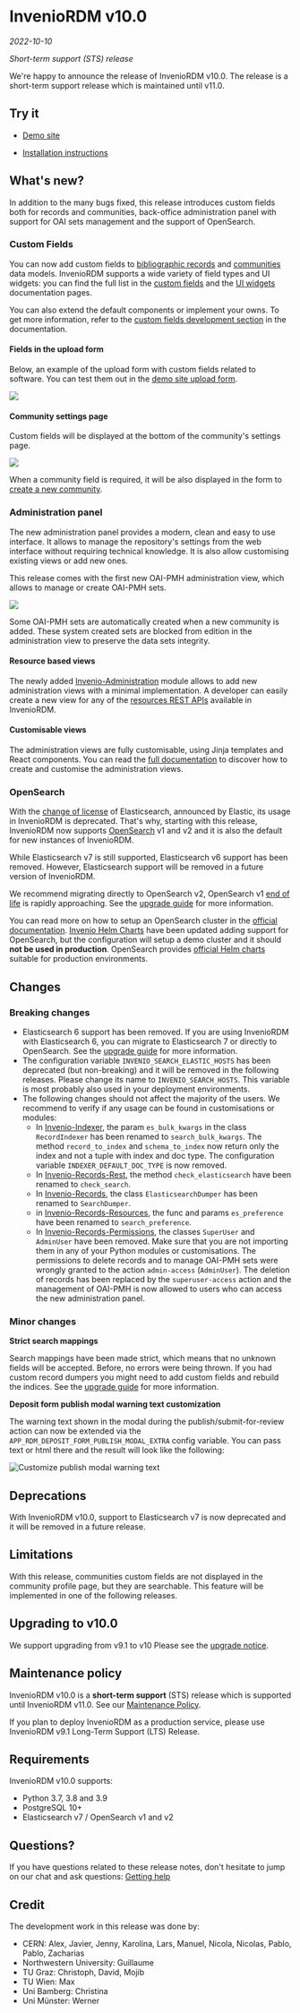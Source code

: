 # InvenioRDM v10.0

_2022-10-10_

_Short-term support (STS) release_

We're happy to announce the release of InvenioRDM v10.0. The release is a short-term support release which is maintained until v11.0.

## Try it

- [Demo site](https://inveniordm.web.cern.ch)

- [Installation instructions](https://inveniordm.docs.cern.ch/install/)

## What's new?

In addition to the many bugs fixed, this release introduces custom fields both for records and communities, back-office administration panel with support for OAI sets management and the support of OpenSearch.

### Custom Fields

You can now add custom fields to [bibliographic records](https://inveniordm.docs.cern.ch/customize/custom_fields/records/) and [communities](https://inveniordm.docs.cern.ch/customize/custom_fields/communities/) data models. InvenioRDM supports a wide variety of field types and UI widgets: you can find the full list in the [custom fields](https://inveniordm.docs.cern.ch/customize/custom_fields/records/#reference) and the [UI widgets](https://inveniordm.docs.cern.ch/reference/widgets/) documentation pages.

You can also extend the default components or implement your owns. To get more information, refer to the [custom fields development section](https://inveniordm.docs.cern.ch/develop/topics/custom_fields/) in the documentation.

#### Fields in the upload form

Below, an example of the upload form with custom fields related to software. You can test them out in the [demo site upload form](https://inveniordm.web.cern.ch/uploads/new).

![](img/../v10.0/custom_fields.png)

#### Community settings page

Custom fields will be displayed at the bottom of the community's settings page.

![](img/../v10.0/custom_fields_communities.png)

When a community field is required, it will be also displayed in the form to [create a new community](https://inveniordm.web.cern.ch/communities/new).

### Administration panel

The new administration panel provides a modern, clean and easy to use interface. It allows to manage the repository's settings from the web interface without requiring technical knowledge. It is also allow customising existing views or add new ones.

This release comes with the first new OAI-PMH administration view, which allows to manage or create OAI-PMH sets.

![](img/../v10.0/backoffice_oai_sets.png)

Some OAI-PMH sets are automatically created when a new community is added. These system created sets are blocked from edition in the administration view to preserve the data sets integrity.

#### Resource based views

The newly added [Invenio-Administration](https://github.com/inveniosoftware/invenio-administration) module allows to add new administration views with a minimal implementation. A developer can easily create a new view for any of the [resources REST APIs](../../develop/topics/resource.md) available in InvenioRDM.

#### Customisable views

The administration views are fully customisable, using Jinja templates and React components. You can read the [full documentation](../../develop/topics/administration_panel.md) to discover how to create and customise the administration views.

### OpenSearch

With the [change of license](https://www.elastic.co/pricing/faq/licensing) of Elasticsearch, announced by Elastic, its usage in InvenioRDM is deprecated. That's why, starting with this release, InvenioRDM now supports [OpenSearch](https://www.opensearch.org/) v1 and v2 and it is also the default for new instances of InvenioRDM.

While Elasticsearch v7 is still supported, Elasticsearch v6 support has been removed. However, Elasticsearch support will be removed in a future version of InvenioRDM.

We recommend migrating directly to OpenSearch v2, OpenSearch v1 [end of life](https://endoflife.date/opensearch) is rapidly approaching. See the [upgrade guide](../upgrading/upgrade-v10.0.md) for more information.

You can read more on how to setup an OpenSearch cluster in the [official documentation](https://opensearch.org/docs/latest/opensearch/install/index/). [Invenio Helm Charts](https://github.com/inveniosoftware/helm-invenio/) have been updated adding support for OpenSearch, but the configuration will setup a demo cluster and it should **not be used in production**. OpenSearch provides [official Helm charts]((https://opensearch.org/docs/latest/opensearch/install/helm/)) suitable for production environments.

## Changes

### Breaking changes

- Elasticsearch 6 support has been removed. If you are using InvenioRDM with Elasticsearch 6, you can migrate to Elasticsearch 7 or directly to OpenSearch. See the [upgrade guide](../upgrading/upgrade-v10.0.md) for more information.
- The configuration variable `INVENIO_SEARCH_ELASTIC_HOSTS` has been deprecated (but non-breaking) and it will be removed in the following releases. Please change its name to `INVENIO_SEARCH_HOSTS`. This variable is most probably also used in your deployment environments.
- The following changes should not affect the majority of the users. We recommend to verify if any usage can be found in customisations or modules:
  - In [Invenio-Indexer](https://github.com/inveniosoftware/invenio-indexer), the param `es_bulk_kwargs` in the class `RecordIndexer` has been renamed to `search_bulk_kwargs`. The method `record_to_index` and `schema_to_index` now return only the index and not a tuple with index and doc type. The configuration variable `INDEXER_DEFAULT_DOC_TYPE` is now removed.
  - In [Invenio-Records-Rest](https://github.com/inveniosoftware/invenio-records-rest), the method `check_elasticsearch` have been renamed to `check_search`.
  - In [Invenio-Records](https://github.com/inveniosoftware/invenio-records), the class `ElasticsearchDumper` has been renamed to `SearchDumper`.
  - in [Invenio-Records-Resources](https://github.com/inveniosoftware/invenio-records-resources), the func and params `es_preference` have been renamed to `search_preference`.
  - In [Invenio-Records-Permissions](https://github.com/inveniosoftware/invenio-records-permissions), the classes `SuperUser` and `AdminUser` have been removed. Make sure that you are not importing them in any of your Python modules or customisations. The permissions to delete records and to manage OAI-PMH sets were wrongly granted to the action `admin-access` (`AdminUser`). The deletion of records has been replaced by the `superuser-access` action and the management of OAI-PMH is now allowed to users who can access the new administration panel.

### Minor changes

**Strict search mappings**

Search mappings have been made strict, which means that no unknown fields will be accepted. Before, no errors were being thrown. If you had custom record dumpers you might need to add custom fields and rebuild the indices. See the [upgrade guide](../upgrading/upgrade-v10.0.md) for more information.

**Deposit form publish modal warning text customization**

The warning text shown in the modal during the publish/submit-for-review action can now be extended via the `APP_RDM_DEPOSIT_FORM_PUBLISH_MODAL_EXTRA` config variable. You can pass text or html there and the result will look like the following:

![Customize publish modal warning text](./v10.0/publish_modal_text_customize.png)

## Deprecations

With InvenioRDM v10.0, support to Elasticsearch v7 is now deprecated and it will be removed in a future release.

## Limitations

With this release, communities custom fields are not displayed in the community profile page, but they are searchable. This feature will be implemented in one of the following releases.

## Upgrading to v10.0

We support upgrading from v9.1 to v10 Please see the [upgrade notice](../upgrading/upgrade-v10.0.md).

## Maintenance policy

InvenioRDM v10.0 is a **short-term support** (STS) release which is supported until InvenioRDM v11.0. See our [Maintenance Policy](../maintenance-policy.md).

If you plan to deploy InvenioRDM as a production service, please use InvenioRDM v9.1 Long-Term Support (LTS) Release.

## Requirements

InvenioRDM v10.0 supports:

- Python 3.7, 3.8 and 3.9
- PostgreSQL 10+
- Elasticsearch v7 / OpenSearch v1 and v2

## Questions?

If you have questions related to these release notes, don't hesitate to jump on our chat and ask questions: [Getting help](../../develop/getting-started/help.md)

## Credit

The development work in this release was done by:

- CERN: Alex, Javier, Jenny, Karolina, Lars, Manuel, Nicola, Nicolas, Pablo, Pablo, Zacharias
- Northwestern University: Guillaume
- TU Graz: Christoph, David, Mojib
- TU Wien: Max
- Uni Bamberg: Christina
- Uni Münster: Werner
